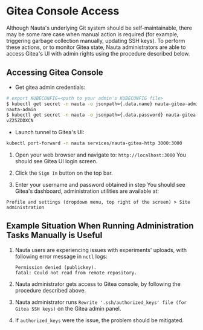 # Gitea Console Access

Although Nauta's underlying Git system should be self-maintainable, there may be some rare case when manual action is required (for example, triggering garbage collection manually, updating SSH keys). To perform these actions, or to monitor Gitea state, Nauta administrators are able to access Gitea's UI with admin rights using the procedure described below.

## Accessing Gitea Console

- Get gitea admin credentials:

```bash
# export KUBECONFIG=<path to your admin's KUBECONFIG file>
$ kubectl get secret -n nauta -o jsonpath={.data.name} nauta-gitea-admin-secret | base64 --decode
nauta-admin
$ kubectl get secret -n nauta -o jsonpath={.data.password} nauta-gitea-admin-secret | base64 --decode
vZ25ZDDXCN
```
- Launch tunnel to Gitea's UI:
```bash
kubectl port-forward -n nauta services/nauta-gitea-http 3000:3000
```
1. Open your web browser and navigate to: `http://localhost:3000`
   You should see Gitea UI login screen.
   
2. Click the `Sign In` button on the top bar.

3. Enter your username and password obtained in step
   You should see Gitea's dashboard, administration utilities are available at:
   
`Profile and settings (dropdown menu, top right of the screen) > Site administration`

## Example Situation When Running Administration Tasks Manually is Useful

1. Nauta users are experiencing issues with experiments' uploads, with following error message in `nctl` logs:

   ```
   Permission denied (publickey).
   fatal: Could not read from remote repository.
   ```
2. Nauta administrator gets access to Gitea console, by following the procedure described above.

3. Nauta administrator runs `Rewrite '.ssh/authorized_keys' file (for Gitea SSH keys)` on the Gitea admin panel.

4. If `authorized_keys` were the issue, the problem should be mitigated.
